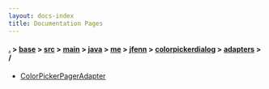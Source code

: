 ```yaml
---
layout: docs-index
title: Documentation Pages
---
```

#### [.](./../../../../../../../../index) > [base](./../../../../../../../index) > [src](./../../../../../../index) > [main](./../../../../../index) > [java](./../../../../index) > [me](./../../../index) > [jfenn](./../../index) > [colorpickerdialog](./../index) > [adapters](./index) > **/**

- [ColorPickerPagerAdapter](ColorPickerPagerAdapter)
